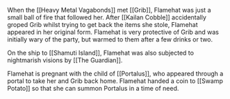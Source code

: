 When the [[Heavy Metal Vagabonds]] met [[Grib]], Flamehat was just a small ball of fire that followed her. After [[Kailan Cobble]] accidentally groped Grib whilst trying to get back the items she stole, Flamehat appeared in her original form. Flamehat is very protective of Grib and was initially wary of the party, but warmed to them after a few drinks or two. 

On the ship to [[Shamuti Island]], Flamehat was also subjected to nightmarish visions by [[The Guardian]]. 

Flamehat is pregnant with the child of [[Portalus]], who appeared through a portal to take her and Grib back home. Flamehat handed a coin to [[Swamp Potato]] so that she can summon Portalus in a time of need.